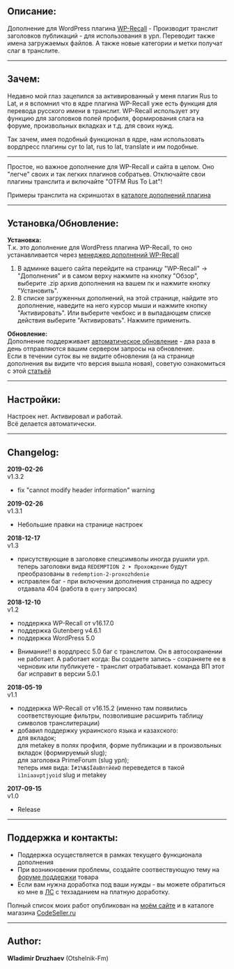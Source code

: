 ## Описание:  

Дополнение для WordPress плагина [WP-Recall](https://wordpress.org/plugins/wp-recall/) - Производит транслит заголовков публикаций - для использования в урл. Переводит также имена загружаемых файлов. А также новые категории и метки получат слаг в транслите.  

------------------------------

## Зачем:  

Недавно мой глаз зацепился за активированный у меня плагин Rus to Lat, и я вспомнил что в ядре плагина WP-Recall уже есть функция для перевода русского имени в транслит. WP-Recall использует эту функцию для заголовков полей профиля, формирования слага на форуме, произвольных вкладках и т.д. для своих нужд.  

Так зачем, имея подобный функционал в ядре, нам использовать вордпресс плагины cyr to lat, rus to lat, translate и им подобные.  

------------------------------

Простое, но важное дополнение для WP-Recall и сайта в целом. Оно "легче" своих и так легких плагинов собратьев. Отключайте свои плагины транслита и включайте "OTFM Rus To Lat"!  

Примеры транслита на скриншотах в [каталоге дополнений плагина](https://codeseller.ru/products/otfm-rus-to-lat/)  

------------------------------

## Установка/Обновление:  

**Установка:**  
Т.к. это дополнение для WordPress плагина WP-Recall, то оно устанавливается через [менеджер дополнений WP-Recall](https://codeseller.ru/obshhie-svedeniya-o-dopolneniyax-wp-recall/)  

1. В админке вашего сайта перейдите на страницу "WP-Recall" -> "Дополнения" и в самом верху нажмите на кнопку "Обзор", выберите .zip архив дополнения на вашем пк и нажмите кнопку "Установить".  
2. В списке загруженных дополнений, на этой странице, найдите это дополнение, наведите на него курсор мыши и нажмите кнопку "Активировать". Или выберите чекбокс и в выпадающем списке действия выберите "Активировать". Нажмите применить.  


**Обновление:**  
Дополнение поддерживает [автоматическое обновление](https://codeseller.ru/avtomaticheskie-obnovleniya-dopolnenij-plagina-wp-recall/) - два раза в день отправляются вашим сервером запросы на обновление.  
Если в течении суток вы не видите обновления (а на странице дополнения вы видите что версия вышла новая), советую ознакомиться с этой [статьёй](https://codeseller.ru/post-group/rabota-wordpress-krona-cron-prinuditelnoe-vypolnenie-kron-zadach-dlya-wp-recall/) 

------------------------------

## Настройки:  
Настроек нет. Активировал и работай.  
Всё делается автоматически.  

------------------------------

## Changelog:  
**2019-02-26**  
v1.3.2  
* fix "cannot modify header information" warning


**2019-02-26**  
v1.3.1  
* Небольшие правки на странице настроек  


**2018-12-17**  
v1.3  
* присутствующие в заголовке спецсимволы иногда рушили урл.  
теперь заголовки вида `REDEMPTION 2 ➤ Прохождение` будут преобразованы в `redemption-2-proxozhdenie`  
* исправлен баг - при включении дополнения страница по адресу отдавала 404 (работа в `query` запросах)  


**2018-12-10**  
v1.2  
* поддержка WP-Recall от v16.17.0  
* поддержка Gutenberg v4.6.1  
* поддержка WordPress 5.0
- Внимание!! в вордпресс 5.0 баг с транслитом. Он в автосохранении не работает. А работает когда: Вы создаете запись - сохраняете ее в черновик или публикуете - транслит отрабатывает.
команда ВП этот баг исправит в версии 5.0.1


**2018-05-19**  
v1.1  
* поддержка WP-Recall от v16.15.2 (именно там появились соответствующие фильтры, позволившие расширить таблицу символов транслитерации)  
* добавил поддержку украинского языка и казахского:  
для вкладок;  
для metakey в полях профиля, форме публикации и в произвольных вкладок (формируемый slug);  
для заголовка PrimeForum (slug урл);  
теперь имя вида:  `Ї#1%№$ЇӘаВптйёиD` переведется в такой `i1niaavptjyoid` slug и metakey  

**2017-09-15**  
v1.0  
*  Release  

------------------------------

## Поддержка и контакты:  

* Поддержка осуществляется в рамках текущего функционала дополнения  
* При возникновении проблемы, создайте соотвествующую тему на [форуме поддержки](https://codeseller.ru/forum/product-15871/) товара  
* Если вам нужна доработка под ваши нужды - вы можете обратиться ко мне в [ЛС](https://codeseller.ru/author/otshelnik-fm/?tab=chat) с техзаданием на платную доработку.  

Полный список моих работ опубликован на [моём сайте](https://otshelnik-fm.ru/all-my-addons-for-wp-recall/?utm_source=free-addons&utm_medium=addon-description&utm_campaign=otfm-rus-to-lat&utm_content=codeseller.ru&utm_term=all-my-addons) и в каталоге магазина [CodeSeller.ru](https://codeseller.ru/author/otshelnik-fm/?tab=publics&subtab=type-products)  

------------------------------

## Author:  

**Wladimir Druzhaev** (Otshelnik-Fm)  

